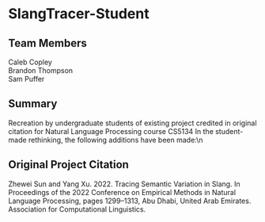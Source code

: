 # SlangTracer-Student

## Team Members
Caleb Copley  
Brandon Thompson  
Sam Puffer  

## Summary
Recreation by undergraduate students of existing project credited in original citation for Natural Language Processing course CS5134
In the student-made rethinking, the following additions have been made:\n

## Original Project Citation
Zhewei Sun and Yang Xu. 2022. Tracing Semantic Variation in Slang. In Proceedings of the 2022 Conference on Empirical Methods in Natural Language Processing, pages 1299–1313, Abu Dhabi, United Arab Emirates. Association for Computational Linguistics.
